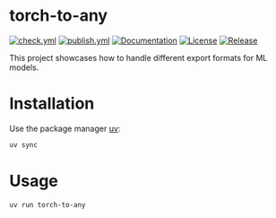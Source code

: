 # torch-to-any

[![check.yml](https://github.com/dimidagd/torch-to-any/actions/workflows/check.yml/badge.svg)](https://github.com/dimidagd/torch-to-any/actions/workflows/check.yml)
[![publish.yml](https://github.com/dimidagd/torch-to-any/actions/workflows/publish.yml/badge.svg)](https://github.com/dimidagd/torch-to-any/actions/workflows/publish.yml)
[![Documentation](https://img.shields.io/badge/documentation-available-brightgreen.svg)](https://dimidagd.github.io/torch-to-any/)
[![License](https://img.shields.io/github/license/dimidagd/torch-to-any)](https://github.com/dimidagd/torch-to-any/blob/main/LICENCE.txt)
[![Release](https://img.shields.io/github/v/release/dimidagd/torch-to-any)](https://github.com/dimidagd/torch-to-any/releases)

This project showcases how to handle different export formats for ML models.

# Installation

Use the package manager [uv](https://docs.astral.sh/uv/):

```bash
uv sync
```

# Usage

```bash
uv run torch-to-any
```
